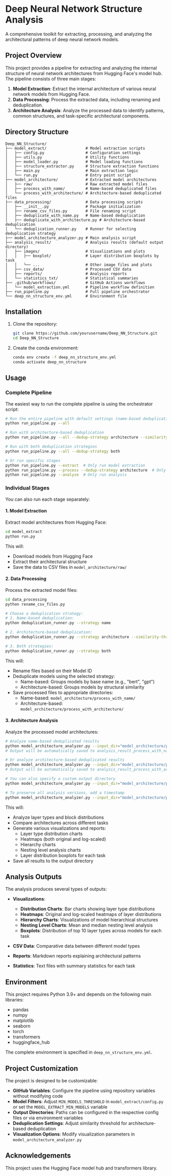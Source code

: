 # Deep Neural Network Structure Analysis

A comprehensive toolkit for extracting, processing, and analyzing the architectural patterns of deep neural network models.

## Project Overview

This project provides a pipeline for extracting and analyzing the internal structure of neural network architectures from Hugging Face's model hub. The pipeline consists of three main stages:

1. **Model Extraction**: Extract the internal architecture of various neural network models from Hugging Face.
2. **Data Processing**: Process the extracted data, including renaming and deduplication.
3. **Architecture Analysis**: Analyze the processed data to identify patterns, common structures, and task-specific architectural components.

## Directory Structure

```
Deep_NN_Structure/
├── model_extract/                 # Model extraction scripts
│   ├── config.py                  # Configuration settings
│   ├── utils.py                   # Utility functions
│   ├── model_loader.py            # Model loading functions
│   ├── structure_extractor.py     # Structure extraction functions
│   ├── main.py                    # Main extraction logic
│   └── run.py                     # Entry point script
├── model_architecture/            # Extracted model architectures
│   ├── raw/                       # Raw extracted model files
│   ├── process_with_name/         # Name-based deduplicated files
│   └── process_with_architecture/ # Architecture-based deduplicated files
├── data_processing/               # Data processing scripts
│   ├── __init__.py                # Package initialization
│   ├── rename_csv_files.py        # File renaming script
│   ├── deduplicate_with_name.py   # Name-based deduplication
│   ├── deduplicate_with_architecture.py # Architecture-based deduplication
│   └── deduplication_runner.py    # Runner for selecting deduplication strategy
├── model_architecture_analyzer.py # Main analysis script
├── analysis_result/               # Analysis results (default output directory)
│   ├── images/                    # Visualizations and plots
│   │   ├── boxplot/               # Layer distribution boxplots by task
│   │   └── ...                    # Other image files and plots
│   ├── csv_data/                  # Processed CSV data
│   ├── reports/                   # Analysis reports
│   └── statistics_txt/            # Statistical summaries
├── .github/workflows/             # GitHub Actions workflows
│   └── model_extraction.yml       # Pipeline workflow definition
├── run_pipeline.py                # Full pipeline orchestrator
└── deep_nn_structure_env.yml      # Environment file
```

## Installation

1. Clone the repository:
   ```bash
   git clone https://github.com/yourusername/Deep_NN_Structure.git
   cd Deep_NN_Structure
   ```

2. Create the conda environment:
   ```bash
   conda env create -f deep_nn_structure_env.yml
   conda activate deep_nn_structure
   ```

## Usage

### Complete Pipeline

The easiest way to run the complete pipeline is using the orchestrator script:

```bash
# Run the entire pipeline with default settings (name-based deduplication)
python run_pipeline.py --all

# Run with architecture-based deduplication
python run_pipeline.py --all --dedup-strategy architecture --similarity-threshold 0.85

# Run with both deduplication strategies
python run_pipeline.py --all --dedup-strategy both

# Or run specific stages
python run_pipeline.py --extract  # Only run model extraction
python run_pipeline.py --process --dedup-strategy architecture  # Only run data processing with architecture dedup
python run_pipeline.py --analyze  # Only run analysis
```

### Individual Stages

You can also run each stage separately:

#### 1. Model Extraction

Extract model architectures from Hugging Face:

```bash
cd model_extract
python run.py
```

This will:
- Download models from Hugging Face
- Extract their architectural structure
- Save the data to CSV files in `model_architecture/raw/`

#### 2. Data Processing

Process the extracted model files:

```bash
cd data_processing
python rename_csv_files.py

# Choose a deduplication strategy:
# 1. Name-based deduplication:
python deduplication_runner.py --strategy name

# 2. Architecture-based deduplication:
python deduplication_runner.py --strategy architecture --similarity-threshold 0.85

# 3. Both strategies:
python deduplication_runner.py --strategy both
```

This will:
- Rename files based on their Model ID
- Deduplicate models using the selected strategy:
  - Name-based: Groups models by base name (e.g., "bert", "gpt")
  - Architecture-based: Groups models by structural similarity
- Save processed files to appropriate directories:
  - Name-based: `model_architecture/process_with_name/`
  - Architecture-based: `model_architecture/process_with_architecture/`

#### 3. Architecture Analysis

Analyze the processed model architectures:

```bash
# Analyze name-based deduplicated results
python model_architecture_analyzer.py --input_dir="model_architecture/process_with_name"
# Output will be automatically saved to analysis_result_process_with_name directory

# Or analyze architecture-based deduplicated results
python model_architecture_analyzer.py --input_dir="model_architecture/process_with_architecture"
# Output will be automatically saved to analysis_result_process_with_architecture directory

# You can also specify a custom output directory
python model_architecture_analyzer.py --input_dir="model_architecture/process_with_name" --output_dir="analysis_result_name_based"

# To preserve all analysis versions, add a timestamp
python model_architecture_analyzer.py --input_dir="model_architecture/process_with_name" --append_timestamp
```

This will:
- Analyze layer types and block distributions
- Compare architectures across different tasks
- Generate various visualizations and reports:
  - Layer type distribution charts
  - Heatmaps (both original and log-scaled)
  - Hierarchy charts
  - Nesting level analysis charts
  - Layer distribution boxplots for each task
- Save all results to the output directory

## Analysis Outputs

The analysis produces several types of outputs:

- **Visualizations**:
  - **Distribution Charts**: Bar charts showing layer type distributions
  - **Heatmaps**: Original and log-scaled heatmaps of layer distributions
  - **Hierarchy Charts**: Visualizations of model hierarchical structures
  - **Nesting Level Charts**: Mean and median nesting level analysis
  - **Boxplots**: Distribution of top 10 layer types across models for each task
  
- **CSV Data**: Comparative data between different model types
- **Reports**: Markdown reports explaining architectural patterns
- **Statistics**: Text files with summary statistics for each task

## Environment

This project requires Python 3.9+ and depends on the following main libraries:
- pandas
- numpy
- matplotlib
- seaborn
- torch
- transformers
- huggingface_hub

The complete environment is specified in `deep_nn_structure_env.yml`.

## Project Customization

The project is designed to be customizable:

- **GitHub Variables**: Configure the pipeline using repository variables without modifying code
- **Model Filters**: Adjust `MIN_MODELS_THRESHOLD` in `model_extract/config.py` or set the `MODEL_EXTRACT_MIN_MODELS` variable
- **Output Directories**: Paths can be configured in the respective config files or via environment variables
- **Deduplication Settings**: Adjust similarity threshold for architecture-based deduplication
- **Visualization Options**: Modify visualization parameters in `model_architecture_analyzer.py`

## Acknowledgements

This project uses the Hugging Face model hub and transformers library. 